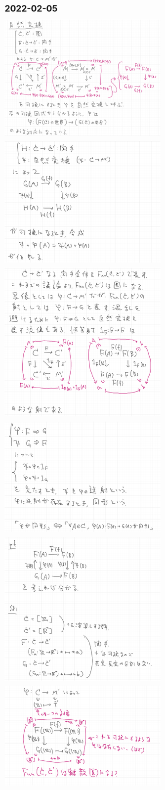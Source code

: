 # 2022-02-05

![](img/2022-02-05_1.png)

![](img/2022-02-05_2.png)

![](img/2022-02-05_3.png)

![](img/2022-02-05_4.png)

![](img/2022-02-05_5.png)

![](img/2022-02-05_6.png)
